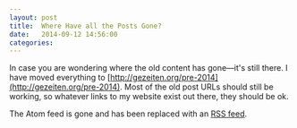 ```yaml
---
layout: post
title:  Where Have all the Posts Gone?
date:   2014-09-12 14:56:00
categories:
---
```


In case you are wondering where the old content has gone&#8212;it's still
there. I have moved everything to
[http://gezeiten.org/pre-2014](http://gezeiten.org/pre-2014). Most of
the old post URLs should still be working, so whatever links to my
website exist out there, they should be ok.

The Atom feed is gone and has been replaced with an [RSS feed](/rss.xml).

